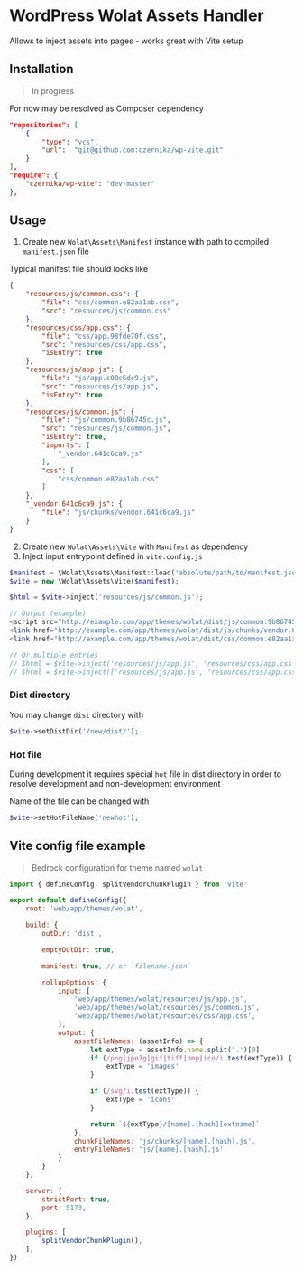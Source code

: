 # WordPress Wolat Assets Handler

Allows to inject assets into pages - works great with Vite setup

## Installation

> In progress

For now may be resolved as Composer dependency

```json
"repositories": [
    {
        "type": "vcs",
        "url":  "git@github.com:czernika/wp-vite.git"
    }
],
"require": {
    "czernika/wp-vite": "dev-master"
},
```

## Usage

1. Create new `Wolat\Assets\Manifest` instance with path to compiled `manifest.json` file

Typical manifest file should looks like

```json
{
    "resources/js/common.css": {
        "file": "css/common.e82aa1ab.css",
        "src": "resources/js/common.css"
    },
    "resources/css/app.css": {
        "file": "css/app.98fde70f.css",
        "src": "resources/css/app.css",
        "isEntry": true
    },
    "resources/js/app.js": {
        "file": "js/app.c08c6dc9.js",
        "src": "resources/js/app.js",
        "isEntry": true
    },
    "resources/js/common.js": {
        "file": "js/common.9b86745c.js",
        "src": "resources/js/common.js",
        "isEntry": true,
        "imports": [
            "_vendor.641c6ca9.js"
        ],
        "css": [
            "css/common.e82aa1ab.css"
        ]
    },
    "_vendor.641c6ca9.js": {
        "file": "js/chunks/vendor.641c6ca9.js"
    }
}
```

2. Create new `Wolat\Assets\Vite` with `Manifest` as dependency
3. Inject input entrypoint defined in `vite.config.js`

```php
$manifest = \Wolat\Assets\Manifest::load('absolute/path/to/manifest.json');
$vite = new \Wolat\Assets\Vite($manifest);

$html = $vite->inject('resources/js/common.js');

// Output (example)
<script src="http://example.com/app/themes/wolat/dist/js/common.9b86745c.js" crossorigin type="module"></script>
<link href="http://example.com/app/themes/wolat/dist/js/chunks/vendor.641c6ca9.js" rel="modulepreload" />
<link href="http://example.com/app/themes/wolat/dist/css/common.e82aa1ab.css" rel="stylesheet" />

// Or multiple entries
// $html = $vite->inject('resources/js/app.js', 'resources/css/app.css');
// $html = $vite->inject(['resources/js/app.js', 'resources/css/app.css']);
```

### Dist directory

You may change `dist` directory with

```php
$vite->setDistDir('/new/dist/');
```

### Hot file

During development it requires special `hot` file in dist directory in order to resolve development and non-development environment

Name of the file can be changed with

```php
$vite->setHotFileName('newhot');
```

## Vite config file example

> Bedrock configuration for theme named `wolat`

```js
import { defineConfig, splitVendorChunkPlugin } from 'vite'

export default defineConfig({
    root: 'web/app/themes/wolat',

    build: {
        outDir: 'dist',

        emptyOutDir: true,

        manifest: true, // or `filename.json`

        rollupOptions: {
            input: [
                'web/app/themes/wolat/resources/js/app.js',
                'web/app/themes/wolat/resources/js/common.js',
                'web/app/themes/wolat/resources/css/app.css',
            ],
            output: {
                assetFileNames: (assetInfo) => {
                    let extType = assetInfo.name.split('.')[0]
                    if (/png|jpe?g|gif|tiff|bmp|ico/i.test(extType)) {
                        extType = 'images'
                    }

                    if (/svg/i.test(extType)) {
                        extType = 'icons'
                    }

                    return `${extType}/[name].[hash][extname]`
                },
                chunkFileNames: 'js/chunks/[name].[hash].js',
                entryFileNames: 'js/[name].[hash].js'
            }
        }
    },

    server: {
        strictPort: true,
        port: 5173,
    },

    plugins: [
        splitVendorChunkPlugin(),
    ],
})
```
